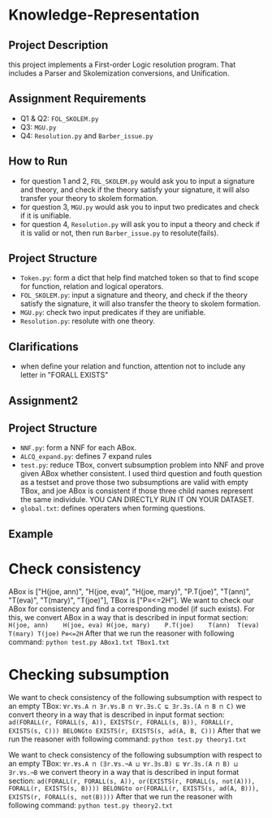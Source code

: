 # Knowledge-Representation

## Project Description
this project implements a First-order Logic resolution program. That includes a Parser and Skolemization conversions, and Unification.

## Assignment Requirements
- Q1 & Q2: `FOL_SKOLEM.py`
- Q3: `MGU.py`
- Q4: `Resolution.py` and `Barber_issue.py`

## How to Run
- for question 1 and 2, `FOL_SKOLEM.py` would ask you to input a signature and theory, and check if the theory satisfy your signature, it will also transfer your theory to skolem formation.
- for question 3, `MGU.py` would ask you to input two predicates and check if it is unifiable.
- for question 4, `Resolution.py` will ask you to input a theory and check if it is valid or not, then run `Barber_issue.py` to resolute(fails).


## Project Structure
- `Token.py`: form a dict that help find matched token so that to find scope for function, relation and logical operators.
- `FOL_SKOLEM.py`: input a signature and theory, and check if the theory satisfy the signature, it will also transfer the theory to skolem formation.
- `MGU.py`: check two input predicates if they are unifiable.
- `Resolution.py`: resolute with one theory.

## Clarifications
- when define your relation and function, attention not to include any letter in "FORALL EXISTS"

## Assignment2
## Project Structure
- `NNF.py`: form a NNF for each ABox.
- `ALCQ_expand.py`: defines 7 expand rules
- `test.py`: reduce TBox, convert subsumption problem into NNF and prove given ABox whether consistent. I used third question and fouth question as a testset and prove those two subsumptions are valid with empty TBox, and joe ABox is consistent if those three child names represent the same individule. YOU CAN DIRECTLY RUN IT ON YOUR DATASET.
- `global.txt`: defines operaters when forming questions.

## Example
# Check consistency
ABox is ["H(joe, ann)", "H(joe, eva)", "H(joe, mary)", "P.T(joe)", "T(ann)", "T(eva)", "T(mary)", "T(joe)"], TBox is ["P≡<=2H"].
We want to check our ABox for consistency and find a corresponding model (if such exists). For this, we convert ABox in a way that is described in input format section:
`H(joe, ann)	H(joe, eva)	H(joe, mary)	P.T(joe)	T(ann)	T(eva)	T(mary)	T(joe)`
`P≡<=2H`
After that we run the reasoner with following command:
`python test.py ABox1.txt TBox1.txt`

# Checking subsumption
We want to check consistency of the following subsumption with respect to an empty TBox:
`∀r.∀s.A ⊓ ∃r.∀s.B ⊓ ∀r.∃s.C ⊑ ∃r.∃s.(A ⊓ B ⊓ C)`
we convert theory in a way that is described in input format section:
`ad(FORALL(r, FORALL(s, A)), EXISTS(r, FORALL(s, B)), FORALL(r, EXISTS(s, C))) BELONGto EXISTS(r, EXISTS(s, ad(A, B, C)))`
After that we run the reasoner with following command:
`python test.py theory1.txt`

We want to check consistency of the following subsumption with respect to an empty TBox:
`∀r.∀s.A ⊓ (∃r.∀s.¬A ⊔ ∀r.∃s.B) ⊑ ∀r.∃s.(A ⊓ B) ⊔ ∃r.∀s.¬B`
we convert theory in a way that is described in input format section:
`ad(FORALL(r, FORALL(s, A)), or(EXISTS(r, FORALL(s, not(A))), FORALL(r, EXISTS(s, B)))) BELONGto or(FORALL(r, EXISTS(s, ad(A, B))), EXISTS(r, FORALL(s, not(B))))`
After that we run the reasoner with following command:
`python test.py theory2.txt`
